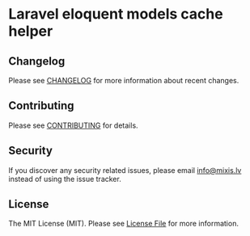 # Laravel eloquent models cache helper

## Changelog

Please see [CHANGELOG](CHANGELOG.md) for more information about recent changes.

## Contributing

Please see [CONTRIBUTING](CONTRIBUTING.md) for details.

## Security

If you discover any security related issues, please email info@mixis.lv instead of using the issue tracker.

## License

The MIT License (MIT). Please see [License File](LICENSE.md) for more information.
